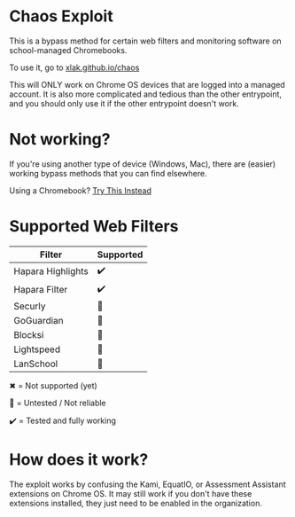 # Chaos Exploit
This is a bypass method for certain web filters and monitoring software on school-managed Chromebooks.

To use it, go to [xlak.github.io/chaos](https://xlak.github.io/chaos)

This will ONLY work on Chrome OS devices that are logged into a managed account.
It is also more complicated and tedious than the other entrypoint, and you should only use it if the other entrypoint doesn't work.

# Not working?
If you're using another type of device (Windows, Mac), there are (easier) working bypass methods that you can find elsewhere.

Using a Chromebook? [Try This Instead](https://github.com/xlak/alphabetic)

# Supported Web Filters

Filter | Supported
--- | ---
Hapara Highlights | ✔️
Hapara Filter | ✔️
Securly | 🧪
GoGuardian | 🧪
Blocksi | 🧪
Lightspeed | 🧪
LanSchool | 🧪

✖ = Not supported (yet)

🧪 = Untested / Not reliable

✔️ = Tested and fully working

# How does it work?
The exploit works by confusing the Kami, EquatIO, or Assessment Assistant extensions on Chrome OS.
It may still work if you don't have these extensions installed, they just need to be enabled in the organization.
